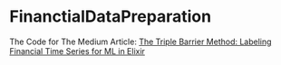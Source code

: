 # FinanctialDataPreparation

The Code for The Medium Article:
[The Triple Barrier Method: Labeling Financial Time Series for ML in Elixir](https://medium.com/@yairoz/the-triple-barrier-method-labeling-financial-time-series-for-ml-in-elixir-e539301b90d6)
